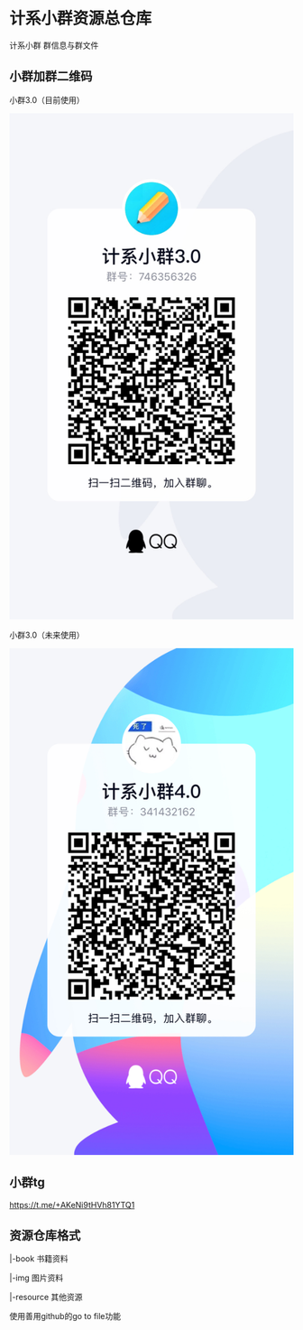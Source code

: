 # 计系小群资源总仓库
计系小群 群信息与群文件

## 小群加群二维码

小群3.0（目前使用）

![3.0](img/3.0.JPG)

小群3.0（未来使用）

![4.0](img/4.0.jpg)

## 小群tg

https://t.me/+AKeNi9tHVh81YTQ1

## 资源仓库格式

|-book         书籍资料

|-img            图片资料

|-resource   其他资源

使用善用github的go to file功能
